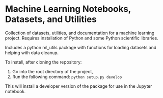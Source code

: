 
# Machine Learning Notebooks, Datasets, and Utilities

Collection of datasets, utilities, and documentation for a machine learning project.  Requires installation of Python and some Python scientific libraries.

Includes a python ml_utils package with functions for loading datasets and helping with data cleanup.

To install, after cloning the repository:
1. Go into the root directory of the project,
2. Run the following command: `python setup.py develop`

This will install a developer version of the package for use in the Jupyter notebook.



